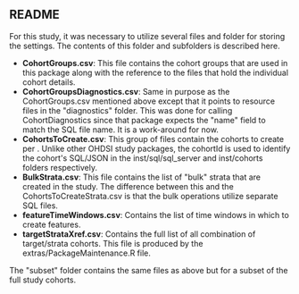 ## README

For this study, it was necessary to utilize several files and folder for storing the settings. The contents of this folder and subfolders is described here.

- **CohortGroups.csv**: This file contains the cohort groups that are used in this package along with the reference to the files that hold the individual cohort details. 
- **CohortGroupsDiagnostics.csv**: Same in purpose as the CohortGroups.csv mentioned above except that it points to resource files in the "diagnostics" folder. This was done for calling CohortDiagnostics since that package expects the "name" field to match the SQL file name. It is a work-around for now.
- **CohortsToCreate<Group>.csv**: This group of files contain the cohorts to create per <group>. Unlike other OHDSI study packages, the cohortId is used to identify the cohort's SQL/JSON in the inst/sql/sql_server and inst/cohorts folders respectively.
- **BulkStrata.csv**: This file contains the list of "bulk" strata that are created in the study. The difference between this and the CohortsToCreateStrata.csv is that the bulk operations utilize separate SQL files.
- **featureTimeWindows.csv**: Contains the list of time windows in which to create features.
- **targetStrataXref.csv**: Contains the full list of all combination of target/strata cohorts. This file is produced by the extras/PackageMaintenance.R file.

The "subset" folder contains the same files as above but for a subset of the full study cohorts.
